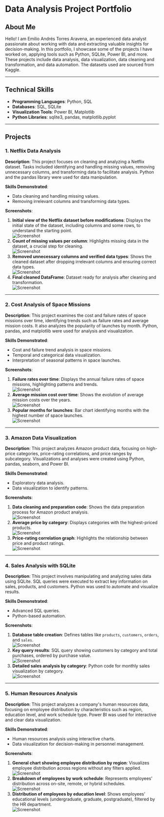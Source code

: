 # **Data Analysis Project Portfolio**

## **About Me**  
Hello! I am Emilio Andrés Torres Aravena, an experienced data analyst passionate about working with data and extracting valuable insights for decision-making. In this portfolio, I showcase some of the projects I have worked on, applying tools such as Python, SQLite, Power BI, and more. These projects include data analysis, data visualization, data cleaning and transformation, and data automation. The datasets used are sourced from Kaggle.

---

## **Technical Skills**  
- **Programming Languages**: Python, SQL  
- **Databases**: SQL, SQLite  
- **Visualization Tools**: Power BI, Matplotlib  
- **Python Libraries**: sqlite3, pandas, matplotlib.pyplot  

---

## **Projects**

### **1. Netflix Data Analysis**  
**Description**: This project focuses on cleaning and analyzing a Netflix dataset. Tasks included identifying and handling missing values, removing unnecessary columns, and transforming data to facilitate analysis. Python and the pandas library were used for data manipulation.  

**Skills Demonstrated**:  
- Data cleaning and handling missing values.  
- Removing irrelevant columns and transforming data types.  

**Screenshots**:  
1. **Initial view of the Netflix dataset before modifications**: Displays the initial state of the dataset, including columns and some rows, to understand the starting point.  
   ![Screenshot](capturas_netflix/Portafolio(0).png)  
2. **Count of missing values per column**: Highlights missing data in the dataset, a crucial step for cleaning.  
   ![Screenshot](capturas_netflix/portafoilio(1).png)  
3. **Removed unnecessary columns and verified data types**: Shows the cleaned dataset after dropping irrelevant columns and ensuring correct data types.  
   ![Screenshot](capturas_netflix/portafolio(2).png)  
4. **Final cleaned DataFrame**: Dataset ready for analysis after cleaning and transformation.  
   ![Screenshot](capturas_netflix/portafolio(6).png)  

---

### **2. Cost Analysis of Space Missions**  
**Description**: This project examines the cost and failure rates of space missions over time, identifying trends such as failure rates and average mission costs. It also analyzes the popularity of launches by month. Python, pandas, and matplotlib were used for analysis and visualization.  

**Skills Demonstrated**:  
- Cost and failure trend analysis in space missions.  
- Temporal and categorical data visualization.  
- Interpretation of seasonal patterns in space launches.  

**Screenshots**:  
1. **Failure rates over time**: Displays the annual failure rates of space missions, highlighting patterns and trends.  
   ![Screenshot](capturas_espaciales/captura(12.1).png)  
2. **Average mission cost over time**: Shows the evolution of average mission costs over the years.  
   ![Screenshot](capturas_espaciales/captura(8).png)  
3. **Popular months for launches**: Bar chart identifying months with the highest number of space launches.  
   ![Screenshot](capturas_espaciales/caputra(7.1).png)  

---

### **3. Amazon Data Visualization**  
**Description**: This project analyzes Amazon product data, focusing on high-price categories, price-rating correlations, and price ranges by subcategory. Visualizations and analyses were created using Python, pandas, seaborn, and Power BI.  

**Skills Demonstrated**:  
- Exploratory data analysis.  
- Data visualization to identify patterns.  

**Screenshots**:  
1. **Data cleaning and preparation code**: Shows the data preparation process for Amazon product analysis.  
   ![Screenshot](capturas_amazon/captura(0).png)  
2. **Average price by category**: Displays categories with the highest-priced products.  
   ![Screenshot](capturas_amazon/captura_grafico(2).png)  
3. **Price-rating correlation graph**: Highlights the relationship between price and product ratings.  
   ![Screenshot](capturas_amazon/captura_powerbi(3).png)  

---

### **4. Sales Analysis with SQLite**  
**Description**: This project involves manipulating and analyzing sales data using SQLite. SQL queries were executed to extract key information on sales, products, and customers. Python was used to automate and visualize results.  

**Skills Demonstrated**:  
- Advanced SQL queries.  
- Python-based automation.  

**Screenshots**:  
1. **Database table creation**: Defines tables like `products`, `customers`, `orders`, and `sales`.  
   ![Screenshot](sqlite/captura_sqlite(0).png)  
2. **Key query results**: SQL query showing customers by category and total purchases, ordered by purchase value.  
   ![Screenshot](sqlite/captura_sqlite(3).png)  
3. **Detailed sales analysis by category**: Python code for monthly sales visualization by category.  
   ![Screenshot](sqlite/captura_sqlite(5).png)  

---

### **5. Human Resources Analysis**  
**Description**: This project analyzes a company's human resources data, focusing on employee distribution by characteristics such as region, education level, and work schedule type. Power BI was used for interactive and clear data visualization.  

**Skills Demonstrated**:  
- Human resources analysis using interactive charts.  
- Data visualization for decision-making in personnel management.  

**Screenshots**:  
1. **General chart showing employee distribution by region**: Visualizes employee distribution across regions without any filters applied.  
   ![Screenshot](captura_PowerBI/powerbi(0).png)  
2. **Breakdown of employees by work schedule**: Represents employees' distribution across on-site, remote, or hybrid schedules.  
   ![Screenshot](captura_PowerBI/powerbi(1).png)  
3. **Distribution of employees by education level**: Shows employees' educational levels (undergraduate, graduate, postgraduate), filtered by the HR department.  
   ![Screenshot](captura_PowerBI/powerbi(2).png)  



